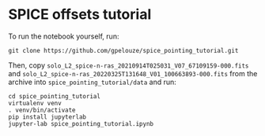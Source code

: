 # SPICE offsets tutorial

To run the notebook yourself, run:

```shell
git clone https://github.com/gpelouze/spice_pointing_tutorial.git
```

Then, copy `solo_L2_spice-n-ras_20210914T025031_V07_67109159-000.fits` and
`solo_L2_spice-n-ras_20220325T131648_V01_100663893-000.fits` from the archive
into `spice_pointing_tutorial/data` and run:

```shell
cd spice_pointing_tutorial
virtualenv venv
. venv/bin/activate
pip install jupyterlab
jupyter-lab spice_pointing_tutorial.ipynb
```
